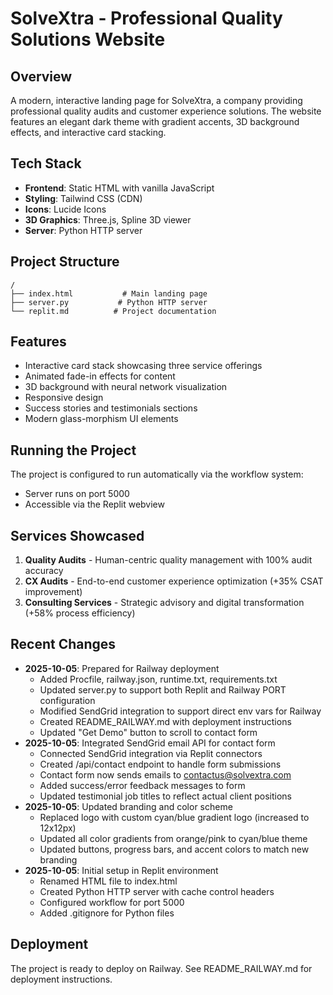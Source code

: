 # SolveXtra - Professional Quality Solutions Website

## Overview
A modern, interactive landing page for SolveXtra, a company providing professional quality audits and customer experience solutions. The website features an elegant dark theme with gradient accents, 3D background effects, and interactive card stacking.

## Tech Stack
- **Frontend**: Static HTML with vanilla JavaScript
- **Styling**: Tailwind CSS (CDN)
- **Icons**: Lucide Icons
- **3D Graphics**: Three.js, Spline 3D viewer
- **Server**: Python HTTP server

## Project Structure
```
/
├── index.html           # Main landing page
├── server.py           # Python HTTP server
└── replit.md          # Project documentation
```

## Features
- Interactive card stack showcasing three service offerings
- Animated fade-in effects for content
- 3D background with neural network visualization
- Responsive design
- Success stories and testimonials sections
- Modern glass-morphism UI elements

## Running the Project
The project is configured to run automatically via the workflow system:
- Server runs on port 5000
- Accessible via the Replit webview

## Services Showcased
1. **Quality Audits** - Human-centric quality management with 100% audit accuracy
2. **CX Audits** - End-to-end customer experience optimization (+35% CSAT improvement)
3. **Consulting Services** - Strategic advisory and digital transformation (+58% process efficiency)

## Recent Changes
- **2025-10-05**: Prepared for Railway deployment
  - Added Procfile, railway.json, runtime.txt, requirements.txt
  - Updated server.py to support both Replit and Railway PORT configuration
  - Modified SendGrid integration to support direct env vars for Railway
  - Created README_RAILWAY.md with deployment instructions
  - Updated "Get Demo" button to scroll to contact form
- **2025-10-05**: Integrated SendGrid email API for contact form
  - Connected SendGrid integration via Replit connectors
  - Created /api/contact endpoint to handle form submissions
  - Contact form now sends emails to contactus@solvextra.com
  - Added success/error feedback messages to form
  - Updated testimonial job titles to reflect actual client positions
- **2025-10-05**: Updated branding and color scheme
  - Replaced logo with custom cyan/blue gradient logo (increased to 12x12px)
  - Updated all color gradients from orange/pink to cyan/blue theme
  - Updated buttons, progress bars, and accent colors to match new branding
- **2025-10-05**: Initial setup in Replit environment
  - Renamed HTML file to index.html
  - Created Python HTTP server with cache control headers
  - Configured workflow for port 5000
  - Added .gitignore for Python files

## Deployment
The project is ready to deploy on Railway. See README_RAILWAY.md for deployment instructions.
